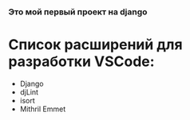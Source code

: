 ### Это мой первый проект на django

# Список расширений для разработки VSCode:
- Django
- djLint
- isort
- Mithril Emmet
